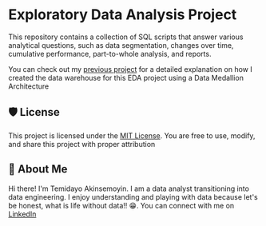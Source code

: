 # Exploratory Data Analysis Project

This repository contains a collection of SQL scripts that answer various analytical questions, such as data segmentation, changes over time, cumulative performance, part-to-whole analysis, and reports.

You can check out my [previous project](https://github.com/TemiBytes/sql-data-warehouse-project) for a detailed explanation on how I created the data warehouse for this EDA project using a Data Medallion Architecture

## 🛡️ License
This project is licensed under the [MIT License](LICENSE). You are free to use, modify, and share this project with proper attribution

## 🌟 About Me
Hi there! I'm Temidayo Akinsemoyin. I am a data analyst transitioning into data engineering. I enjoy understanding and playing with data because let's be honest, what is life without data!! 😁.  You can connect with me on [LinkedIn](https://www.linkedin.com/in/temi-akins/) 

